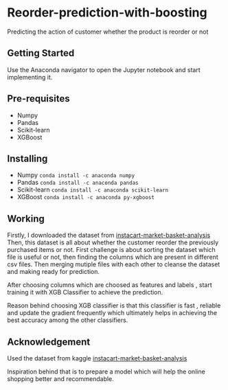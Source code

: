 # Reorder-prediction-with-boosting
Predicting the action of customer whether the product is reorder or not

## Getting Started
Use the Anaconda navigator to open the Jupyter notebook and start implementing it.

## Pre-requisites
* Numpy
* Pandas
* Scikit-learn
* XGBoost

## Installing
* Numpy
``` conda install -c anaconda numpy ```
* Pandas
``` conda install -c anaconda pandas ```
* Scikit-learn
``` conda install -c anaconda scikit-learn ```
* XGBoost
``` conda install -c anaconda py-xgboost ```

## Working 
Firstly, I downloaded the dataset from [instacart-market-basket-analysis](https://www.kaggle.com/c/instacart-market-basket-analysis)
Then, this dataset is all about whether the customer reorder the previously purchased items or not. 
First challenge is about sorting the dataset which file is useful or not, then finding the columns which are present in different csv files.
Then merging mutiple files with each other to cleanse the dataset and making ready for prediction.

After choosing columns which are choosed as features and labels , start training it with XGB Classifier to achieve the prediction.

Reason behind choosing XGB classifier is that this classifier is fast , reliable and update the gradient frequently which ultimately helps in achieving the best accuracy among the other classifiers.

## Acknowledgement
Used the dataset from kaggle [instacart-market-basket-analysis](https://www.kaggle.com/c/instacart-market-basket-analysis)

Inspiration behind that is to prepare a model which will help the online shopping better and recommendable.
